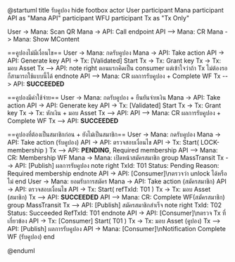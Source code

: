 @startuml
title รับคูปอง
hide footbox
actor User
participant Mana
participant API as "Mana API"
participant WFU
participant Tx as "Tx Only"

User -> Mana: Scan QR
Mana -> API: Call endpoint
API --> Mana: CR
Mana -> Mana: Show MContent

==คูปองไม่มีเงื่อนไข==
User -> Mana: กดรับคูปอง
Mana -> API: Take action
API -> API: Generate key
API -> Tx: [Validated] Start
Tx -> Tx: Grant key
Tx -> Tx: มอบ Asset
Tx --> API:
note right
    ตอนแรกคิดเป็น consumer
    แต่เข้าใจว่าถ้า Tx ไม่ต้องรอ
    ก็สามารถใช้แบบนี้ได้
endnote
API --> Mana: CR ผลการรับคูปอง + Complete WF
Tx --> API: **SUCCEEDED**

==คูปองมีค่าใช้จ่าย==
User -> Mana: กดรับคูปอง + ยืนยันจ่ายเงิน
Mana -> API: Take action
API -> API: Generate key
API -> Tx: [Validated] Start
Tx -> Tx: Grant key
Tx -> Tx: หักเงิน + มอบ Asset
Tx --> API:
API --> Mana: CR ผลการรับคูปอง + Complete WF
Tx --> API: **SUCCEEDED**

==คูปองที่ต้องเป็นสมาชิกก่อน + ยังไม่เป็นสมาชิก==
User -> Mana: กดรับคูปอง
Mana -> API: Take action (รับคูปอง)
API -> API: ตรวจสอบเงื่อนไข
API -> Tx: Start( LOCK-membership )
Tx --> API: **PENDING**, Required membership
API --> Mana: CR: Membership WF
Mana -> Mana: เปิดหน้าสมัครสมาชิก
group MassTransit
    Tx --> API: [Publish] ผลการรับคูปอง
    note right
        TxId: T01
        Status: Pending
        Reason: Required membership
    endnote
    API -> API: [Consumer]\nตรวจว่า unlock ได้หรือไม่
end
User -> Mana: ยอมรับการสมัคร
Mana -> API: Take action (สมัครสมาชิก)
API -> API: ตรวจสอบเงื่อนไข
API -> Tx: Start( refTxId: T01 )
Tx -> Tx: มอบ Asset (สมาชิก)
Tx --> API: **SUCCEEDED**
API --> Mana: CR: Complete WF(สมัครสมาชิก)
group MassTransit
    Tx --> API: [Publish] สมัครสมาชิกสำเร็จ
    note right
        TxId: T02
        Status: Succeeded
        RefTxId: T01
    endnote
    API -> API: [Consumer]\nตรวจ Tx ที่เกี่ยวข้อง
    API -> Tx: [Consumer] Start( T01 )
    Tx -> Tx: มอบ Asset (คูปอง)
    Tx --> API: [Publish] ผลการรับคูปอง
    API -> Mana: [Consumer]\nNotification Complete WF (รับคูปอง)
end

@enduml